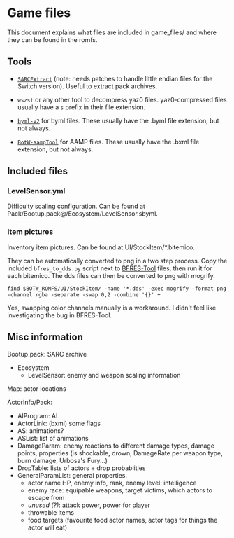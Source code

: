# Game files

This document explains what files are included in game_files/ and where they can be found
in the romfs.

## Tools
* [`SARCExtract`](https://github.com/NWPlayer123/WiiUTools/blob/master/SARCTools/SARCExtract.py)
(note: needs patches to handle little endian files for the Switch version).
Useful to extract pack archives.

* `wszst` or any other tool to decompress yaz0 files. yaz0-compressed files usually have a `s`
prefix in their file extension.

* [`byml-v2`](https://github.com/leoetlino/byml-v2) for byml files. These usually have the .byml
file extension, but not always.

* [`BotW-aampTool`](https://github.com/Zer0XoL/BotW-aampTool) for AAMP files. These usually have
the .bxml file extension, but not always.

## Included files

### LevelSensor.yml
  Difficulty scaling configuration. Can be found at Pack/Bootup.pack@/Ecosystem/LevelSensor.sbyml.

### Item pictures
  Inventory item pictures. Can be found at UI/StockItem/*.bitemico.

  They can be automatically converted to png in a two step process. Copy the included `bfres_to_dds.py`
  script next to [BFRES-Tool](https://github.com/aboood40091/BFRES-Tool) files, then run it
  for each bitemico. The dds files can then be converted to png with mogrify.

  ```
  find $BOTW_ROMFS/UI/StockItem/ -name '*.dds' -exec mogrify -format png -channel rgba -separate -swap 0,2 -combine '{}' +
  ```

  Yes, swapping color channels manually is a workaround. I didn't feel like investigating
  the bug in BFRES-Tool.

## Misc information

Bootup.pack: SARC archive
- Ecosystem
  * LevelSensor: enemy and weapon scaling information

Map: actor locations

ActorInfo/Pack:
- AIProgram: AI
- ActorLink: (bxml) some flags
- AS: animations?
- ASList: list of animations
- DamageParam: enemy reactions to different damage types, damage points, properties (is shockable, drown, DamageRate per weapon type, burn damage, Urbosa's Fury...)
- DropTable: lists of actors + drop probablities
- GeneralParamList: general properties.
  * actor name HP, enemy info, rank, enemy level: intelligence
  * enemy race: equipable weapons, target victims, which actors to escape from
  * *unused (?)*: attack power, power for player
  * throwable items
  * food targets (favourite food actor names, actor tags for things the actor will eat)
